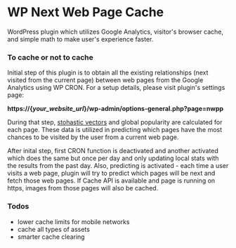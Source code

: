 # WP Next Web Page Cache
WordPress plugin which utilizes Google Analytics, visitor's browser cache, and simple math to make user's experience faster.


### To cache or not to cache
Initial step of this plugin is to obtain all the existing relationships (next visited from the current page) between web pages from the Google Analytics using WP CRON. For a setup details, please visit plugin's settings page:

**https://{_your_website_url_}/wp-admin/options-general.php?page=nwpp**


During that step, [stohastic vectors](https://en.wikipedia.org/wiki/Stochastic_matrix) and global popularity are calculated for each page. These data is utilized in predicting which pages have the most chances to be visited by the user from a current web page.

After inital step, first CRON function is deactivated and another activated which does the same but once per day and only updating local stats with the results from the past day. Also, predicting is activated - each time a user visits a web page, plugin will try to predict which pages will be next and fetch those web pages.
If Cache API is available and page is running on https, images from those pages will also be cached.


### Todos
- lower cache limits for mobile networks
- cache all types of assets
- smarter cache clearing
